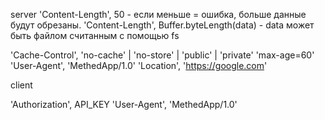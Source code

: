 server
'Content-Length', 50 - если меньше = ошибка, больше данные будут обрезаны.
'Content-Length', Buffer.byteLength(data) - data может быть файлом считанным с помощью fs

'Cache-Control', 'no-cache' | 'no-store' | 'public' | 'private' 'max-age=60'
'User-Agent', 'MethedApp/1.0'
'Location', 'https://google.com'

client

'Authorization', API_KEY
'User-Agent', 'MethedApp/1.0'
